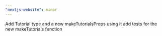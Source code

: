 ```yaml
---
"nextjs-website": minor
---
```


Add Tutorial type and a new makeTutorialsProps using it add tests for the new makeTutorials function
